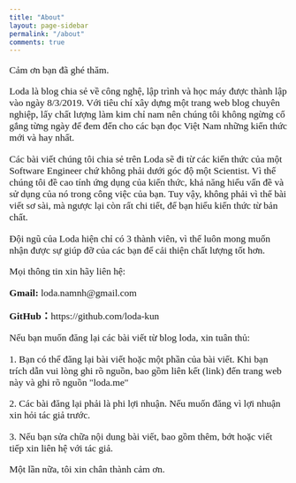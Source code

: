 ```yaml
---
title: "About"
layout: page-sidebar
permalink: "/about"
comments: true
---
```


<div class="article-post" style="font-family: Merriweather; font-size: 1.1rem;">
  <p>
    Cảm ơn bạn đã ghé thăm.
  </p>
  <p>
    <a class="text-danger">Loda</a> là blog chia sẻ về công nghệ, lập trình và
    học máy được thành lập vào ngày 8/3/2019. Với tiêu chí xây dựng một trang
    web blog chuyên nghiệp, lấy chất lượng làm kim chỉ nam nên chúng tôi không
    ngừng cố gắng từng ngày để đem đến cho các bạn đọc Việt Nam những kiến thức
    mới và hay nhất.
  </p>

  <p>
    Các bài viết chúng tôi chia sẻ trên <a class="text-danger">Loda</a> sẽ đi từ
    các kiến thức của một <a class="text-danger">Software Engineer</a> chứ không
    phải dưới góc độ một Scientist. Vì thế chúng tôi đề cao tính ứng dụng của
    kiến thức, khả năng hiểu vấn đề và sử dụng của nó trong công việc của bạn.
    Tuy vậy, không phải vì thế bài viết sơ sài, mà ngược lại còn rất chi tiết,
    để bạn hiểu kiến thức từ bản chất.
  </p>

  <p>
    Đội ngũ của <a class="text-danger">Loda</a> hiện chỉ có 3 thành viên, vì thế
    luôn mong muốn nhận được sự giúp đỡ của các bạn để cải thiện chất lượng tốt
    hơn.
  </p>

  <p>Mọi thông tin xin hãy liên hệ:</p>
  <p><strong>Gmail: </strong>loda.namnh@gmail.com</p>
  <p><strong>GitHub：</strong>https://github.com/loda-kun</p>

  <p>Nếu bạn muốn đăng lại các bài viết từ blog loda, xin tuân thủ:</p>
  <p>
    1. Bạn có thể đăng lại bài viết hoặc một phần của bài viết. Khi bạn trích
    dẫn vui lòng ghi rõ nguồn, bao gồm liên kết (link) đến trang web này và ghi
    rõ nguồn "loda.me"
  </p>
  <p>
    2. Các bài đăng lại phải là phi lợi nhuận. Nếu muốn đăng vì lợi nhuận xin
    hỏi tác giả trước.
  </p>
  <p>
    3. Nếu bạn sửa chữa nội dung bài viết, bao gồm thêm, bớt hoặc viết tiếp xin
    liên hệ với tác giả.
  </p>

  <p>Một lần nữa, tôi xin chân thành cảm ơn.</p>
</div>
